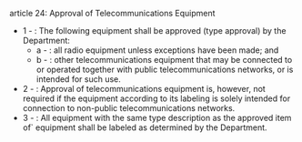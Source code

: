 article 24: Approval of Telecommunications Equipment

<ul>
			<li>1 - : The following equipment shall be approved (type approval) by the Department:<ul>
						<li>a - : all radio equipment unless exceptions have been made; and<ul>
						</ul></li>						<li>b - : other telecommunications equipment that may be connected to or operated together with public telecommunications networks, or is intended for such use.<ul>
						</ul></li>			</ul></li>			<li>2 - : Approval of telecommunications equipment is, however, not required if the equipment according to its labeling is solely intended for connection to non-public telecommunications networks.<ul>
			</ul></li>			<li>3 - : All equipment with the same type description as the approved item of&#x60; equipment shall be labeled as determined by the Department.<ul>
			</ul></li></ul>
